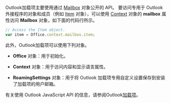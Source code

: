 Outlook加载项主要使用通过 [Mailbox](/javascript/api/outlook/office.mailbox) 对象公开的 API。 要访问专用于 Outlook 外接程序的对象和成员（例如 [Item](/javascript/api/requirement-sets/outlook/preview-requirement-set/office.context.mailbox.item) 对象），可以使用 [Context](/javascript/api/requirement-sets/outlook/preview-requirement-set/office.context.mailbox) 对象的 **mailbox** 属性访问 **Mailbox** 对象，如下面的代码行所示。

```js
// Access the Item object.
var item = Office.context.mailbox.item;

```

此外，Outlook加载项可以使用下列对象。

-  **Office** 对象：用于初始化。

-  **Context** 对象：用于访问内容和显示语言属性。

-  **RoamingSettings** 对象：用于将 Outlook 加载项专用自定义设置保存到安装了加载项的用户邮箱。

有关使用 Outlook JavaScript API 的信息，请参阅Outlook[加载项](../outlook/outlook-add-ins-overview.md)。